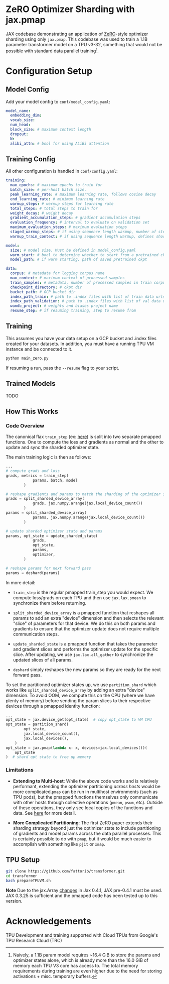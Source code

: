 # ZeRO Optimizer Sharding with jax.pmap

JAX codebase demonstrating an application of [ZeRO](https://arxiv.org/abs/1910.02054)-style optimizer sharding using only ```jax.pmap```. This codebase was used to train a 1.1B parameter transformer model on a TPU v3-32, something that would not be possible with standard data parallel training[^1].

# Configuration Setup

## Model Config

Add your model config to ```conf/model_config.yaml```:

```yaml
model_name:
  embedding_dim: 
  vocab_size: 
  num_head: 
  block_size: # maximum context length 
  dropout: 
  N: 
  alibi_attn: # bool for using ALiBi attention 
```

## Training Config

All other configuration is handled in ```conf/config.yaml```:

```yaml
training:
  max_epochs: # maximum epochs to train for
  batch_size: # per-host batch size.
  peak_learning_rate: # maximum learning rate, follows cosine decay
  end_learning_rate: # minimum learning rate
  warmup_steps: # warmup steps for learning rate
  total_steps: # total steps to train for
  weight_decay: # weight decay
  gradient_accumulation_steps: # gradient accumulation steps 
  evaluation_frequency: # interval to evaluate on validation set
  maximum_evaluation_steps: # maximum evaluation steps
  staged_warmup_steps: # if using sequence length warmup, number of steps @ shorter CTX
  warmup_train_context: # if using sequence length warmup, defines shorter CTX

model:
  size: # model size. Must be defined in model_config.yaml
  warm_start: # bool to determine whether to start from a pretrained ckpt
  model_path: # if warm starting, path of saved pretrained ckpt

data:
  corpus: # metadata for logging corpus name
  max_context: # maximum context of processed samples
  train_samples: # metadata, number of processed samples in train corpus
  checkpoint_directory: # ckpt dir 
  bucket_path: # GCP bucket dir
  index_path_train: # path to .index files with list of train data urls
  index_path_validation: # path to .index files with list of val data urls
  wandb_project: # weights and biases project name
  resume_step: # if resuming training, step to resume from
```

## Training

This assumes you have your data setup on a GCP bucket and .index files created for your datasets. In addition, you must have a running TPU VM instance and be connected to it.

```bash
python main_zero.py
```

If resuming a run, pass the ```--resume``` flag to your script.

## Trained Models

TODO

## How This Works

### Code Overview

The canonical flax ```train_step``` (ex: [here](https://github.com/google/flax/blob/main/examples/imagenet/train.py#L106)) is split into two separate pmapped functions. One to compute the loss and gradients as normal and the other to update and sync the sharded optimizer state.

The main training logic is then as follows:

```python
...
# compute grads and loss
grads, metrics = train_step(
            params, batch, model
        )

# reshape gradients and params to match the sharding of the optimizer state
grads = split_sharded_device_array(
            grads, jax.numpy.arange(jax.local_device_count())
        )
params = split_sharded_device_array(
            params, jax.numpy.arange(jax.local_device_count())
        )

# update sharded optimizer state and params
params, opt_state = update_sharded_state(
            grads,
            opt_state,
            params,
            optimizer,
        )

# reshape params for next forward pass
params = deshard(params)  
```

In more detail:

- ```train_step``` is the regular pmapped train_step you would expect. We compute loss/grads on each TPU and then use ```jax.lax.pmean``` to synchronize them before returning.

- ```split_sharded_device_array``` is a pmapped function that reshapes all params to add an extra "device" dimension and then selects the relevant "slice" of parameters for that device. We do this on both params and gradients to ensure that the optimizer update does not require multiple communication steps.

- ```update_sharded_state``` is a pmapped function that takes the parameter and gradient slices and performs the optimizer update for the specific slice. After updating, we use ```jax.lax.all_gather``` to synchronize the updated slices of all params.

- ```deshard``` simply reshapes the new params so they are ready for the next forward pass.

To set the partitioned optimizer states up, we use ```partition_shard``` which works like ```split_sharded_device_array``` by adding an extra "device" dimension. To avoid OOM, we compute this on the CPU (where we have plenty of memory) before sending the param slices to their respective devices through a pmapped identity function:

```python
...
opt_state = jax.device_get(opt_state)  # copy opt_state to VM CPU
opt_state = partition_shard(
        opt_state,
        jax.local_device_count(),
        jax.local_devices(),
    )
opt_state = jax.pmap(lambda x: x, devices=jax.local_devices())(
    opt_state
)  # shard opt state to free up memory
```

### Limitations

- **Extending to Multi-host**: While the above code works and is relatively performant, extending the optimizer partitioning *across hosts* would be more complicated.```pmap``` can be run in multihost environments (such as TPU pods), but the pmapped functions themselves only communicate with other hosts through collective operations (```pmean```, ```psum```, etc). Outside of these operations, they only see local copies of the functions and data. See [here](https://jax.readthedocs.io/en/latest/_autosummary/jax.pmap.html) for more detail.

- **More Complicated Partitioning**: The first ZeRO paper extends their sharding strategy beyond just the optimizer state to include partitioning of gradients and model params across the data parallel processes. This is certainly possible to do with ```pmap```, but it would be much easier to accomplish with something like ```pjit``` or ```xmap```.

## TPU Setup

```bash
git clone https://github.com/fattorib/transformer.git
cd transformer 
bash prepareTPUVM.sh
```

**Note** Due to the jax.Array [changes](https://jax.readthedocs.io/en/latest/jax_array_migration.html#jax-array-migration) in Jax 0.4.1, JAX pre-0.4.1 must be used. JAX 0.3.25 is sufficient and the pmapped code has been tested up to this version.

# Acknowledgements

TPU Development and training supported with Cloud TPUs from Google's TPU Research Cloud (TRC)

[^1]: Naively, a 1.1B param model requires ~16.4 GiB to store the params and optimizer states alone, which is already more than the 16.0 GiB of memory each TPU V3 core has access to. The total memory requirements during training are even higher due to the need for storing activations + misc. temporary buffers.
